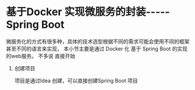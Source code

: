 # 基于Docker 实现微服务的封装-----Spring Boot  
微服务化的方式有很多种，具体的技术选型根据不同的需求可能会使用不同的框架甚至不同的语言来实现， 本小节主要是通过 Docker  化 基于 Spring Boot 的实现的web服务。 不多说 直接开始  

1. 创建项目    

    项目是通过Idea 创建，可以直接创建Spring Boot 项目   
    
